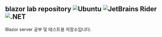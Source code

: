 ## blazor lab repository ![Ubuntu](https://img.shields.io/badge/Ubuntu-20.04-E95420?style=flat-square&logo=ubuntu&logoColor=white) ![JetBrains Rider](https://img.shields.io/badge/Rider-dotUltimate-000000?style=flat-square&logo=jetbrains&logoColor=white) ![.NET](https://img.shields.io/badge/.NET-10-512BD4?style=flat-square&logo=dotnet&logoColor=white)

Blazor server 공부 및 테스트용 저장소입니다. <br/>
